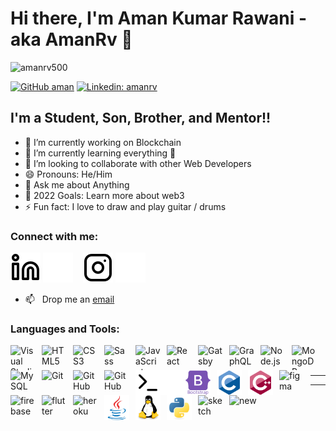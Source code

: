 <!--### Hi there 👋-->

<!--
**amanrv500/amanrv500** is a ✨ _special_ ✨ repository because its `README.md` (this file) appears on your GitHub profile.

Here are some ideas to get you started:
-->
# Hi there, I'm Aman Kumar Rawani - aka AmanRv 👋 
<p align="left"> <img src="https://komarev.com/ghpvc/?username=amanrv500&label=Profile%20views&color=0e75b6&style=flat" alt="amanrv500" style="height: 20px; width: auto;"/> </p>
<!--<p align="left"> <a href="https://www.instagram.com/amanrv500" target="blank"><img src="https://img.shields.io/instagram/follow/amanrv500?logo=instagram&style=for-the-badge" alt="amanrv" /></a> </p> -->

[![GitHub aman](https://img.shields.io/github/followers/amanrv500?label=follow&style=social)](https://github.com/amanrv500)
[![Linkedin: amanrv](https://img.shields.io/badge/-AmanKumarRawani-blue?style=flat-square&logo=Linkedin&logoColor=white&link=https://www.linkedin.com/in/aman-kumar-rawani-9634201ab/)](https://www.linkedin.com/in/aman-kumar-rawani-9634201ab/)




## I'm a Student, Son, Brother, and Mentor!!

- 🔭 I’m currently working on Blockchain
- 🌱 I’m currently learning everything 🤣
- 👯 I’m looking to collaborate with other Web Developers
- 😄 Pronouns: He/Him
- 💬 Ask me about Anything
- 🥅 2022 Goals: Learn more about web3
- ⚡ Fun fact: I love to draw and play guitar / drums 


### Connect with me:


[![linked](./img/linkedin-light.svg)](https://www.linkedin.com/in/aman-kumar-rawani-9634201ab/#gh-light-mode-only)
[![linked](./img/linkedin-dark.svg)](https://www.linkedin.com/in/aman-kumar-rawani-9634201ab/#gh-dark-mode-only)
&nbsp;&nbsp;
[![insta](./img/instagram-light.svg)](https://www.instagram.com/amanrv500/#gh-light-mode-only)
[![insta](./img/instagram-dark.svg)](https://www.instagram.com/amanrv500/#gh-dark-mode-only)
- 📫 &nbsp; Drop me an [email](mailto:aman.rawani@learner.manipal.edu)



### Languages and Tools:

<img align="left" alt="Visual Studio Code" width="40" height="40" src="https://cdn.jsdelivr.net/gh/devicons/devicon/icons/vscode/vscode-original.svg" style="padding-right:10px;" />
<img align="left" alt="HTML5" width="40" height="40"src="https://cdn.jsdelivr.net/gh/devicons/devicon/icons/html5/html5-original.svg" style="padding-right:10px;" /> 
<img align="left" alt="CSS3" width="40" height="40"src="https://cdn.jsdelivr.net/gh/devicons/devicon/icons/css3/css3-original.svg" style="padding-right:10px;" /> 
<img align="left" alt="Sass" width="40" height="40"src="https://cdn.jsdelivr.net/gh/devicons/devicon/icons/sass/sass-original.svg" style="padding-right:10px;" /> 
<img align="left" alt="JavaScript" width="40" height="40"src="https://cdn.jsdelivr.net/gh/devicons/devicon/icons/javascript/javascript-original.svg" style="padding-right:10px;" /> 
<img align="left" alt="React" width="40" height="40"src="https://cdn.jsdelivr.net/gh/devicons/devicon/icons/react/react-original.svg" style="padding-right:10px;" /> 
<img align="left" alt="Gatsby" width="40" height="40"src="https://cdn.jsdelivr.net/gh/devicons/devicon/icons/gatsby/gatsby-original.svg" style="padding-right:10px;"/> 
<img align="left" alt="GraphQL" width="40" height="40"src="https://cdn.jsdelivr.net/gh/devicons/devicon/icons/graphql/graphql-plain.svg" style="padding-right:10px;"/>
<img align="left" alt="Node.js" width="40" height="40" src="https://cdn.jsdelivr.net/gh/devicons/devicon/icons/nodejs/nodejs-original.svg" style="padding-right:10px;" />
<img align="left" alt="MongoDB" width="40" height="40" src="https://cdn.jsdelivr.net/gh/devicons/devicon/icons/mongodb/mongodb-original.svg" style="padding-right:10px;" />
<img align="left" alt="MySQL" width="40" height="40" src="https://cdn.jsdelivr.net/gh/devicons/devicon/icons/mysql/mysql-original.svg" style="padding-right:10px;"/>
<img align="left" alt="Git" width="40" height="40" src="https://cdn.jsdelivr.net/gh/devicons/devicon/icons/git/git-original.svg" style="padding-right:10px;" />
<img align="left" alt="GitHub" width="40" height="40" src="https://user-images.githubusercontent.com/3369400/139447912-e0f43f33-6d9f-45f8-be46-2df5bbc91289.png" style="padding-right:10px;" />
<img align="left" alt="GitHub" width="40" height="40" src="https://user-images.githubusercontent.com/3369400/139448065-39a229ba-4b06-434b-bc67-616e2ed80c8f.png" style="padding-right:10px;" />
<img align="left" alt="Terminal" width="40" height="40" src="./img/terminal-light.svg" />
<img align="left" alt="Terminal" width="40" height="40"src="./img/terminal-dark.svg" />
<img align="left" src="https://raw.githubusercontent.com/devicons/devicon/master/icons/bootstrap/bootstrap-plain-wordmark.svg" alt="bootstrap" width="40" height="40" style="padding-right:10px;"/> 
<img align="left" src="https://raw.githubusercontent.com/devicons/devicon/master/icons/c/c-original.svg" alt="c" width="40" height="40" style="padding-right:10px;"/> 
<img align="left" src="https://raw.githubusercontent.com/devicons/devicon/master/icons/cplusplus/cplusplus-original.svg" alt="cplusplus" width="40" height="40" style="padding-right:10px;"/>
<img align="left" src="https://www.vectorlogo.zone/logos/figma/figma-icon.svg" alt="figma" width="40" height="40" style="padding-right:10px;" /> 
<img align="left" src="https://www.vectorlogo.zone/logos/firebase/firebase-icon.svg" alt="firebase" width="40" height="40" style="padding-right:10px;" /> 
<img align="left" src="https://www.vectorlogo.zone/logos/flutterio/flutterio-icon.svg" alt="flutter" width="40" height="40" style="padding-right:10px;" /> 
<img align="left" src="https://www.vectorlogo.zone/logos/heroku/heroku-icon.svg" alt="heroku" width="40" height="40" style="padding-right:10px;"/>   
<img align="left" src="https://raw.githubusercontent.com/devicons/devicon/master/icons/java/java-original.svg" alt="java" width="40" height="40" style="padding-right:10px;"/>    
<img align="left" src="https://raw.githubusercontent.com/devicons/devicon/master/icons/linux/linux-original.svg" alt="linux" width="40" height="40" style="padding-right:10px;"/>
<img align="left" src="https://raw.githubusercontent.com/devicons/devicon/master/icons/python/python-original.svg" alt="python" width="40" height="40" style="padding-right:10px;"/>
<img align="left" src="https://www.vectorlogo.zone/logos/sketchapp/sketchapp-icon.svg" alt="sketch" width="40" height="40" style="padding-right:10px;"/> 

<br/>
<br/>




---

<!--<details>
  <summary>:zap: GitHub Stats</summary>

  <img align="left" alt="amanrv500's GitHub Stats" src="https://github-readme-stats.vercel.app/api?username=amanrv500&show_icons=true&hide_border=false&title_color=ff652f&icon_color=FFE400&bg_color=09131B&text_color=ffffff&border_color=0c1a25" />

</details>
-->
---


![new](https://github-readme-stats.vercel.app/api?username=amanrv500&show_icons=true&theme=tokyonight)

<!--[![Readme Card](https://github-readme-stats.vercel.app/api/pin/?username=amanrv500&repo=github-readme-stats)](https://github.com/amanrv500/github-readme-stats)-->

<!--[![Top Langs](https://github-readme-stats.vercel.app/api/top-langs/?username=amanrv500&langs_count=8)](https://github.com/amanrv500/github-readme-stats)-->

